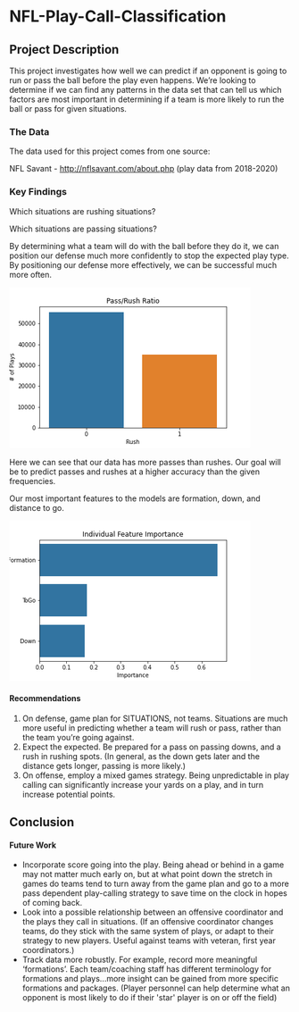 # NFL-Play-Call-Classification

## Project Description

This project investigates how well we can predict if an opponent is going to run or pass the ball before the play even happens.  We’re looking to determine if we can find any patterns in the data set that can tell us which factors are most important in determining if a team is more likely to run the ball or pass for given situations.

### The Data

The data used for this project comes from one source:

NFL Savant  -  http://nflsavant.com/about.php  (play data from 2018-2020)

### Key Findings

Which situations are rushing situations?

Which situations are passing situations?

By determining what a team will do with the ball before they do it, we can position our defense much more confidently to stop the expected play type.  By positioning our defense more effectively, we can be successful much more often.

![image](https://raw.githubusercontent.com/Andoson22/NFL-Play-Call-Classification/main/Images/PassRushRatio.png)

Here we can see that our data has more passes than rushes.  Our goal will be to predict passes and rushes at a higher accuracy than the given frequencies.

Our most important features to the models are formation, down, and distance to go.

![image](https://raw.githubusercontent.com/Andoson22/NFL-Play-Call-Classification/main/Images/Final%20Feature%20Importance.png)

#### Recommendations

1. On defense, game plan for SITUATIONS, not teams.  Situations are much more useful in predicting whether a team will rush or pass, rather than the team you’re going against.
2. Expect the expected.  Be prepared for a pass on passing downs, and a rush in rushing spots. (In general, as the down gets later and the distance gets longer, passing is more likely.)
3. On offense, employ a mixed games strategy.  Being unpredictable in play calling can significantly increase your yards on a play, and in turn increase potential points.  

## Conclusion



#### Future Work

- Incorporate score going into the play.  Being ahead or behind in a game may not matter much early on, but at what point down the stretch in games do teams tend to turn away from the game plan and go to a more pass dependent play-calling strategy to save time on the clock in hopes of coming back.  
- Look into a possible relationship between an offensive coordinator and the plays they call in situations.  (If an offensive coordinator changes teams, do they stick with the same system of plays, or adapt to their strategy to new players.  Useful against teams with veteran, first year coordinators.)
- Track data more robustly.  For example, record more meaningful ‘formations’.  Each team/coaching staff has different terminology for formations and plays...more insight can be gained from more specific formations and packages. (Player personnel can help determine what an opponent is most likely to do if their 'star' player is on or off the field)





